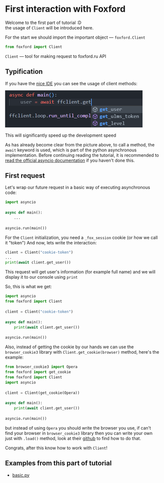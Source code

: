 # First interaction with Foxford

Welcome to the first part of tutorial :D
<br>the usage of `Client` will be introduced here.

For the start we should import the important object — `foxford.Client`

```python
from foxford import Client
```

`Client` — tool for making request to foxford.ru API

## Typification

If you have the [nice IDE](recommended-ide.md) you can see the usage of client methods:

![api highlighting](assets/api-highlighting.png "api highlighting")

This will significantly speed up the development speed

As has already become clear from the picture above, to call a method, the `await` keyword is used, which is part of the python asynchronous implementation. Before continuing reading the tutorial, it is recommended to [read the official asyncio documentation](https://docs.python.org/3/library/asyncio.html) if you haven't done this.

## First request

Let's wrap our future request in a basic way of executing asynchronous code:

```python
import asyncio

async def main():
    ...

asyncio.run(main())
```
For the `Client` initialization, you need a `_fox_session` cookie (or how we call it "token")
And now, lets write the interaction:

```python
client = Client("cookie-token")
...
print(await client.get_user())
```

This request will get user's information (for example full name) and we will display it to our console using `print`

So, this is what we get:

```python
import asyncio
from foxford import Client

client = Client("cookie-token")

async def main():
    print(await client.get_user())

asyncio.run(main())
```
Also, instead of getting the cookie by our hands
we can use the `browser_cookie3` library with `Client.get_cookie(browser)` method, here's the example:
```python
from browser_cookie3 import Opera
from foxford import get_cookie
from foxford import Client
import asyncio

client = Client(get_cookie(Opera))

async def main():
    print(await client.get_user())

asyncio.run(main())
```
but instead of using `Opera` you should write the browser you use, if can't find your browser in `browser_cookie3` library then you can write your own just with `.load()` method, look at their [github](https://github.com/borisbabic/browser_cookie3) to find how to do that.

Congrats, after this know how to work with `Client`!

## Examples from this part of tutorial

* [basic.py](https://github.com/FrostX-Official/foxford/blob/main/examples/basic.py)
